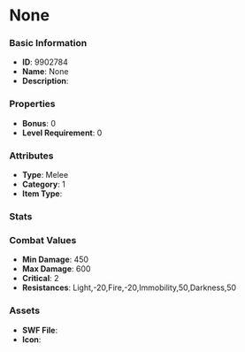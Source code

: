 # None



### Basic Information

- **ID**: 9902784
- **Name**: None
- **Description**: 

### Properties

- **Bonus**: 0
- **Level Requirement**: 0

### Attributes

- **Type**: Melee
- **Category**: 1
- **Item Type**: 

### Stats


### Combat Values

- **Min Damage**: 450
- **Max Damage**: 600
- **Critical**: 2
- **Resistances**: Light,-20,Fire,-20,Immobility,50,Darkness,50

### Assets

- **SWF File**: 
- **Icon**: 

